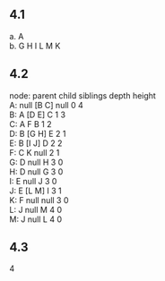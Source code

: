 ## 4.1
a. A  
b. G H I L M K
## 4.2
node: parent child  siblings depth height  
A:    null   [B C]  null     0     4  
B:    A      [D E]  C        1     3  
C:    A      F      B        1     2  
D:    B      [G H]  E        2     1  
E:    B      [I J]  D        2     2  
F:    C      K      null     2     1  
G:    D      null   H        3     0  
H:    D      null   G        3     0  
I:    E      null   J        3     0  
J:    E      [L M]  I        3     1  
K:    F      null   null     3     0  
L:    J      null   M        4     0  
M:    J      null   L        4     0
## 4.3
4